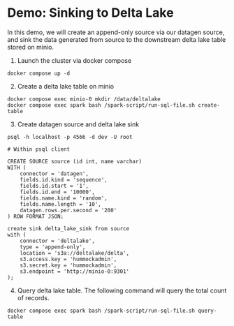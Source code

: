 # Demo: Sinking to Delta Lake

In this demo, we will create an append-only source via our datagen source, 
and sink the data generated from source to the downstream delta lake table
stored on minio.

1. Launch the cluster via docker compose
```
docker compose up -d
```

2. Create a delta lake table on minio
```
docker compose exec minio-0 mkdir /data/deltalake
docker compose exec spark bash /spark-script/run-sql-file.sh create-table
```

3. Create datagen source and delta lake sink
```
psql -h localhost -p 4566 -d dev -U root

# Within psql client

CREATE SOURCE source (id int, name varchar)
WITH (
    connector = 'datagen',
    fields.id.kind = 'sequence',
    fields.id.start = '1',
    fields.id.end = '10000',
    fields.name.kind = 'random',
    fields.name.length = '10',
    datagen.rows.per.second = '200'
) ROW FORMAT JSON;
 
create sink delta_lake_sink from source
with (
    connector = 'deltalake',
    type = 'append-only',
    location = 's3a://deltalake/delta',
    s3.access.key = 'hummockadmin',
    s3.secret.key = 'hummockadmin',
    s3.endpoint = 'http://minio-0:9301'
);

```

4. Query delta lake table. The following command will query the total count of records.
```
docker compose exec spark bash /spark-script/run-sql-file.sh query-table
```